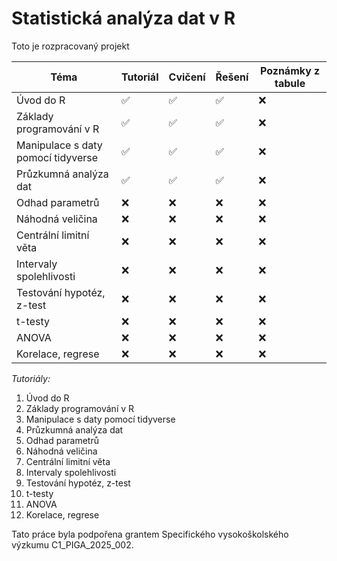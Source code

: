 # Statistická analýza dat v R
Toto je rozpracovaný projekt

| Téma                               | Tutoriál | Cvičení | Řešení | Poznámky z tabule |
| ---------------------------------- | -------- | ------- | ------ | ----------------- |
| Úvod do R                          | ✅        | ✅       | ✅      | ❌                 |
| Základy programování v R           | ✅        | ✅       | ✅      | ❌                 |
| Manipulace s daty pomocí tidyverse | ✅        | ✅       | ✅      | ❌                 |
| Průzkumná analýza dat              | ✅        | ✅       | ✅      | ❌                 |
| Odhad parametrů                    | ❌        | ❌       | ❌      | ❌                 |
| Náhodná veličina                   | ❌        | ❌       | ❌      | ❌                 |
| Centrální limitní věta             | ❌        | ❌       | ❌      | ❌                 |
| Intervaly spolehlivosti            | ❌        | ❌       | ❌      | ❌                 |
| Testování hypotéz, z-test          | ❌        | ❌       | ❌      | ❌                 |
| t-testy                            | ❌        | ❌       | ❌      | ❌                 |
| ANOVA                              | ❌        | ❌       | ❌      | ❌                 |
| Korelace, regrese                  | ❌        | ❌       | ❌      | ❌                 |


*Tutoriály:*
1. Úvod do R
2. Základy programování v R
3. Manipulace s daty pomocí tidyverse
4. Průzkumná analýza dat
5. Odhad parametrů
6. Náhodná veličina
7. Centrální limitní věta
8. Intervaly spolehlivosti
9. Testování hypotéz, z-test
10. t-testy
11. ANOVA
12. Korelace, regrese

Tato práce byla podpořena grantem Specifického vysokoškolského výzkumu C1_PIGA_2025_002.
